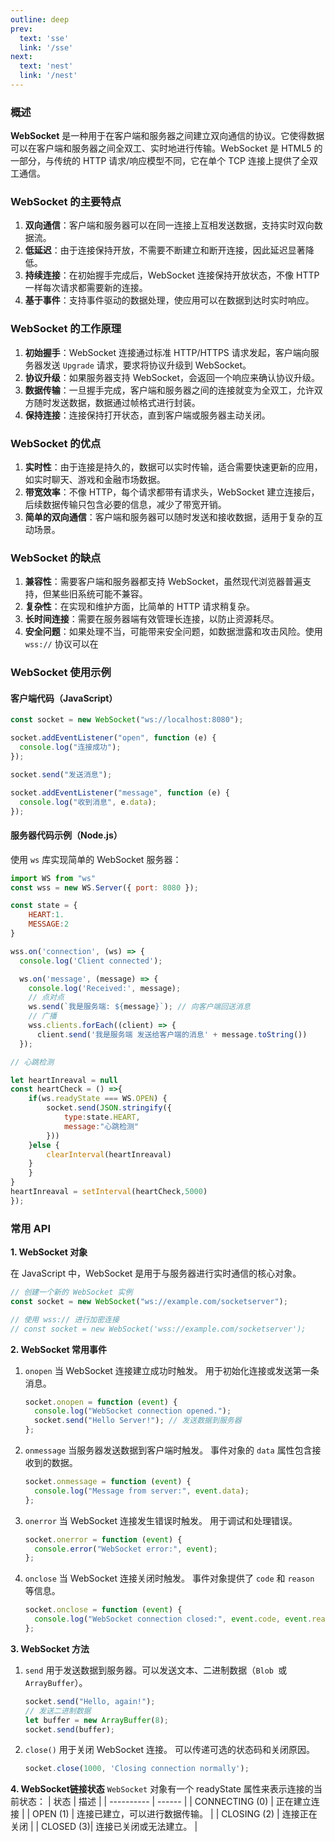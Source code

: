 ```yaml
---
outline: deep
prev:
  text: 'sse'
  link: '/sse'
next:
  text: 'nest'
  link: '/nest'
---
```


### 概述

**WebSocket** 是一种用于在客户端和服务器之间建立双向通信的协议。它使得数据可以在客户端和服务器之间全双工、实时地进行传输。WebSocket 是 HTML5 的一部分，与传统的 HTTP 请求/响应模型不同，它在单个 TCP 连接上提供了全双工通信。

### WebSocket 的主要特点

1. **双向通信**：客户端和服务器可以在同一连接上互相发送数据，支持实时双向数据流。
2. **低延迟**：由于连接保持开放，不需要不断建立和断开连接，因此延迟显著降低。
3. **持续连接**：在初始握手完成后，WebSocket 连接保持开放状态，不像 HTTP 一样每次请求都需要新的连接。
4. **基于事件**：支持事件驱动的数据处理，使应用可以在数据到达时实时响应。

### WebSocket 的工作原理

1. **初始握手**：WebSocket 连接通过标准 HTTP/HTTPS 请求发起，客户端向服务器发送 `Upgrade` 请求，要求将协议升级到 WebSocket。
2. **协议升级**：如果服务器支持 WebSocket，会返回一个响应来确认协议升级。
3. **数据传输**：一旦握手完成，客户端和服务器之间的连接就变为全双工，允许双方随时发送数据，数据通过帧格式进行封装。
4. **保持连接**：连接保持打开状态，直到客户端或服务器主动关闭。

### WebSocket 的优点

1. **实时性**：由于连接是持久的，数据可以实时传输，适合需要快速更新的应用，如实时聊天、游戏和金融市场数据。
2. **带宽效率**：不像 HTTP，每个请求都带有请求头，WebSocket 建立连接后，后续数据传输只包含必要的信息，减少了带宽开销。
3. **简单的双向通信**：客户端和服务器可以随时发送和接收数据，适用于复杂的互动场景。

### WebSocket 的缺点

1. **兼容性**：需要客户端和服务器都支持 WebSocket，虽然现代浏览器普遍支持，但某些旧系统可能不兼容。
2. **复杂性**：在实现和维护方面，比简单的 HTTP 请求稍复杂。
3. **长时间连接**：需要在服务器端有效管理长连接，以防止资源耗尽。
4. **安全问题**：如果处理不当，可能带来安全问题，如数据泄露和攻击风险。使用 `wss://` 协议可以在

### WebSocket 使用示例

#### 客户端代码（JavaScript）

```javascript
const socket = new WebSocket("ws://localhost:8080");

socket.addEventListener("open", function (e) {
  console.log("连接成功");
});

socket.send("发送消息");

socket.addEventListener("message", function (e) {
  console.log("收到消息", e.data);
});
```

#### 服务器代码示例（Node.js）

使用 `ws` 库实现简单的 WebSocket 服务器：

```javascript
import WS from "ws"
const wss = new WS.Server({ port: 8080 });

const state = {
    HEART:1.
    MESSAGE:2
}

wss.on('connection', (ws) => {
  console.log('Client connected');

  ws.on('message', (message) => {
    console.log('Received:', message);
    // 点对点
    ws.send(`我是服务端: ${message}`); // 向客户端回送消息
    // 广播
    wss.clients.forEach((client) => {
      client.send('我是服务端 发送给客户端的消息' + message.toString())
  });

// 心跳检测

let heartInreaval = null
const heartCheck = () =>{
    if(ws.readyState === WS.OPEN) {
        socket.send(JSON.stringify({
            type:state.HEART,
            message:"心跳检测"
        }))
    }else {
        clearInterval(heartInreaval)
    }
    }
}
heartInreaval = setInterval(heartCheck,5000)
});
```

### 常用 API

**1. WebSocket 对象**

在 JavaScript 中，WebSocket 是用于与服务器进行实时通信的核心对象。

```javascript
// 创建一个新的 WebSocket 实例
const socket = new WebSocket("ws://example.com/socketserver");

// 使用 wss:// 进行加密连接
// const socket = new WebSocket('wss://example.com/socketserver');
```

**2. WebSocket 常用事件**

1.  `onopen`
    当 WebSocket 连接建立成功时触发。
    用于初始化连接或发送第一条消息。

    ```javascript
    socket.onopen = function (event) {
      console.log("WebSocket connection opened.");
      socket.send("Hello Server!"); // 发送数据到服务器
    };
    ```

2.  `onmessage`
    当服务器发送数据到客户端时触发。
    事件对象的 `data` 属性包含接收到的数据。

    ```javascript
    socket.onmessage = function (event) {
      console.log("Message from server:", event.data);
    };
    ```

3.  `onerror`
    当 WebSocket 连接发生错误时触发。
    用于调试和处理错误。

    ```javascript
    socket.onerror = function (event) {
      console.error("WebSocket error:", event);
    };
    ```

4.  `onclose`
    当 WebSocket 连接关闭时触发。
    事件对象提供了 `code` 和 `reason` 等信息。
    ```javascript
    socket.onclose = function (event) {
      console.log("WebSocket connection closed:", event.code, event.reason);
    };
    ```

**3. WebSocket 方法**

1.  `send`
    用于发送数据到服务器。可以发送文本、二进制数据（`Blob `或 `ArrayBuffer`）。

    ```javascript
    socket.send("Hello, again!");
    // 发送二进制数据
    let buffer = new ArrayBuffer(8);
    socket.send(buffer);
    ```
2.  `close()`
    用于关闭 WebSocket 连接。
    可以传递可选的状态码和关闭原因。
    ```javascript
    socket.close(1000, 'Closing connection normally');
    ```

**4. WebSocket链接状态**
`WebSocket` 对象有一个 readyState 属性来表示连接的当前状态：
| 状态       | 描述 | 
| ---------- | ------ | 
| CONNECTING (0) | 正在建立连接 |
| OPEN (1) |  连接已建立，可以进行数据传输。 |
| CLOSING (2) |  连接正在关闭 |
| CLOSED (3)|  连接已关闭或无法建立。 |


